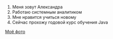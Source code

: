 1. Меня зовут Александра
2. Работаю системным аналитиком
3. Мне нравится учиться новому
4. Сейчас прохожу годовой курс обучения Java

[Моё фото](001236.png)
